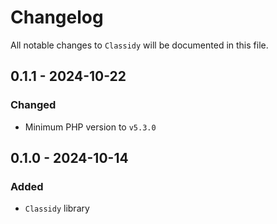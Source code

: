 # Changelog

All notable changes to `Classidy` will be documented in this file.

## 0.1.1 - 2024-10-22

### Changed
- Minimum PHP version to `v5.3.0`

## 0.1.0 - 2024-10-14

### Added
- `Classidy` library